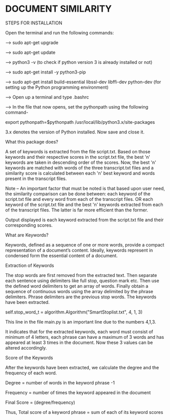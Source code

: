 ﻿# DOCUMENT SIMILARITY

STEPS FOR INSTALLATION

Open the terminal and run the following commands:

--> sudo apt-get upgrade

--> sudo apt-get update

--> python3 -v (to check if python version 3 is already installed or not)

--> sudo apt-get install -y python3-pip

--> sudo apt-get install build-essential libssl-dev libffi-dev python-dev
(for setting up the Python programming environment)

--> Open up a terminal and type .bashrc

--> In the file that now opens, set the pythonpath using the following command-

export pythonpath=$pythonpath /usr/local/lib/python3.x/site-packages

3.x denotes the version of Python installed. Now save and close it.


What this package does?


A set of keywords is extracted from the file script.txt.
Based on those keywords and their respective scores in the script.txt file, the best 'n' keywords are taken in descending order of the scores.
Now, the best 'n' keywords are matched with words of the three transcript.txt files and a similarity score is calculated between each 'n' best keyword and words present in the transcript files.

Note – An important factor that must be noted is that based upon user need, the similarity comparison can be done between:
each keyword of the script.txt file and every word from each of the transcript files.
					OR
each keyword of the script.txt file and the best 'n' keywords extracted from each of the transcript files.
The latter is far more efficient than the former.

Output displayed is each keyword extracted from the script.txt file and their corresponding scores.





What are Keywords?

Keywords, defined as a sequence of one or more words, provide a compact representation of a document’s content. Ideally, keywords represent in condensed form the essential content of a document.





Extraction of Keywords

The stop words are first removed from the extracted text. 
Then separate each sentence using delimiters like full stop, question mark etc.
Then use the defined word delimiters to get an array of words.
Finally obtain a sequence of continuous words using the array delimited by the phrase delimiters. Phrase delimiters are the previous stop words.
The keywords have been extracted.

self.stop_word_t = algorithm.Algorithm("SmartStoplist.txt", 4, 1, 3)

This line in the file main.py is an important line due to the numbers 4,1,3.

It indicates that for the extracted keywords, each word must consist of minimum of 4 letters, each phrase can have a maximum of 3 words and has appeared at least 3 times in the document. Now these 3 values can be altered accordingly.






Score of the Keywords

After the keywords have been extracted, we calculate the degree and the frequency of each word.

Degree = number of words in the keyword phrase -1

Frequency = number of times the keyword appeared in the document

Final Score = (degree/frequency)

Thus, Total score of a keyword phrase = sum of each of its keyword scores



